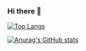 ### Hi there 👋


[![Top Langs](https://github-readme-stats.vercel.app/api/top-langs/?username=RapidSloth)](https://github.com/RapidSloth/github-readme-stats)

[![Anurag's GitHub stats](https://github-readme-stats.vercel.app/api?username=RapidSloth)](https://github.com/RapidSloth/github-readme-stats)